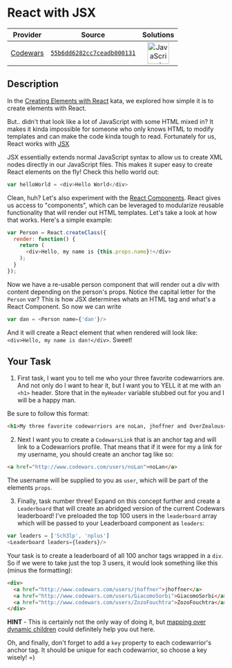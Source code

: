 [_metadata_:generated]: - "true"

# React with JSX

<!-- INFO TABLE BEGIN -->

| Provider                                        | Source                                                                               | Solutions                                                                                                                                                    |
| :---------------------------------------------: | :----------------------------------------------------------------------------------: | :----------------------------------------------------------------------------------------------------------------------------------------------------------: |
| [Codewars](../../../docs/providers/Codewars.md) | [`55b6dd6282cc7ceadb000131`](https://www.codewars.com/kata/55b6dd6282cc7ceadb000131) | [<img src="https://res.cloudinary.com/rascaltwo/image/upload/v1631924076/javascript_ehszr7.svg" alt="JavaScript" title="JavaScript" width="50" />](solve.js) |

<!-- INFO TABLE END -->

## Description

In the [Creating Elements with React](http://www.codewars.com/kata/55aac03755b0264947000138) kata, we explored how simple it is to create elements with React.

But.. didn't that look like a lot of JavaScript with some HTML mixed in? It makes it kinda impossible for someone who only knows HTML to modify templates and can make the code kinda tough to read. Fortunately for us, React works with [JSX](https://facebook.github.io/jsx/)

JSX essentially extends normal JavaScript syntax to allow us to create XML nodes directly in our JavaScript files. This makes it super easy to create React elements on the fly! Check this hello world out:

```javascript
var helloWorld = <div>Hello World</div>
```

Clean, huh? Let's also experiment with the [React Components](https://facebook.github.io/react/docs/tutorial.html#your-first-component). React gives us access to "components", which can be leveraged to modularize reusable functionality that will render out HTML templates. Let's take a look at how that works. Here's a simple example: 

```javascript
var Person = React.createClass({
  render: function() {
    return (
      <div>Hello, my name is {this.props.name}!</div>
    );
  }
});
```

Now we have a re-usable person component that will render out a div with content depending on the person's props. Notice the capital letter for the `Person` var? This is how JSX determines whats an HTML tag and what's a React Component. So now we can write

```javascript
var dan = <Person name={'dan'}/>
```

And it will create a React element that when rendered will look like: `<div>Hello, my name is dan!</div>`. Sweet! 

## Your Task

1) First task, I want you to tell me who your three favorite codewarriors are. And not only do I want to hear it, but I want you to YELL it at me with an `<h1>` header. Store that in the `myHeader` variable stubbed out for you and I will be a happy man. 

Be sure to follow this format:

```html
<h1>My three favorite codewarriors are noLan, jhoffner and OverZealous</h1>
```

2) Next I want you to create a `CodewarsLink` that is an anchor tag and will link to a Codewarriors profile. That means that if it were for my a link for my username, you should create an anchor tag like so:

```html
<a href="http://www.codewars.com/users/noLan">noLan</a>
```

The username will be supplied to you as `user`, which will be part of the elements `props`.

3) Finally, task number three! Expand on this concept further and create a `Leaderboard` that will create an abridged version of the current Codewars leaderboard! I've preloaded the top 100 users in the `leaderboard` array which will be passed to your Leaderboard component as `leaders`:

```javascript
var leaders = ['Sch3lp', 'nplus']
<Leaderboard leaders={leaders}/>
```

Your task is to create a leaderboard of all 100 anchor tags wrapped in a `div`. So if we were to take just the top 3 users, it would look something like this (minus the formatting): 

```html
<div>
  <a href="http://www.codewars.com/users/jhoffner">jhoffner</a>
  <a href="http://www.codewars.com/users/GiacomoSorbi">GiacomoSorbi</a>
  <a href="http://www.codewars.com/users/ZozoFouchtra">ZozoFouchtra</a>
</div>
```

**HINT** - This is certainly not the only way of doing it, but [mapping over dynamic children](https://facebook.github.io/react/docs/multiple-components.html#dynamic-children) could definitely help you out here.

Oh, and finally, don't forget to add a `key` property to each codewarrior's anchor tag. It should be unique for each codewarrior, so choose a key wisely! =)
